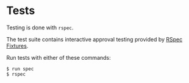 Tests
==================================================

Testing is done with `rspec`.

The test suite contains interactive approval testing provided by
[RSpec Fixtures][1].

Run tests with either of these commands:

    $ run spec
    $ rspec


[1]: https://github.com/DannyBen/rspec_fixtures